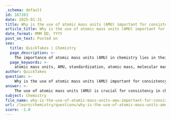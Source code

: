 ```yaml
---
_schema: default
id: 167263
date: 2025-01-31
title: Why is the use of atomic mass units (AMU) important for consistency in chemistry?
article_title: Why is the use of atomic mass units (AMU) important for consistency in chemistry?
date_format: MMM DD, YYYY
post_on_text: Posted on
seo:
  title: QuickTakes | Chemistry
  page_description: >-
    The importance of atomic mass units (AMU) in chemistry lies in their role in standardization, comparison of isotopes, calculation of atomic weights, molecular weights, and facilitating chemical reactions.
  page_keywords: >-
    atomic mass units, AMU, standardization, atomic mass, molecular mass, isotopes, atomic weight, weighted averages, stoichiometry, chemical reactions
author: QuickTakes
question: >-
    Why is the use of atomic mass units (AMU) important for consistency in chemistry?
answer: >-
    The use of atomic mass units (AMU) is crucial for consistency in chemistry for several reasons:\n\n1. **Standardization**: AMU provides a standardized unit of measurement for atomic and molecular masses. This standardization allows chemists to communicate and compare the masses of different atoms and molecules without ambiguity. For instance, one AMU is defined as one twelfth of the mass of a carbon-12 atom, which serves as a reference point for all other atomic masses.\n\n2. **Comparison of Isotopes**: Different isotopes of an element have varying numbers of neutrons, leading to different atomic masses. For example, chlorine has two stable isotopes: chlorine-35 (35 AMU) and chlorine-37 (37 AMU). The use of AMU allows for clear differentiation between these isotopes, which is essential for understanding their chemical behavior and applications in fields such as radiochemistry and medicine.\n\n3. **Weighted Averages**: Atomic weight, which is the weighted average of the masses of all naturally occurring isotopes of an element, is expressed in AMU. For example, the atomic weight of chlorine is approximately 35.5 AMU, reflecting the relative abundances of its isotopes (75% chlorine-35 and 25% chlorine-37). This weighted average is vital for stoichiometric calculations in chemical reactions.\n\n4. **Molecular Weight Calculations**: AMU is also used to calculate molecular weights by summing the atomic masses of the constituent atoms. This is essential for stoichiometry, allowing chemists to determine the proportions of reactants and products in chemical reactions accurately.\n\n5. **Facilitating Chemical Reactions**: Understanding atomic and molecular masses in AMU helps chemists predict how substances will react with one another. It aids in calculating the amounts of substances needed for reactions, ensuring that reactions proceed efficiently and effectively.\n\nIn summary, the use of atomic mass units (AMU) is fundamental for maintaining consistency in chemistry, enabling precise measurements, comparisons, and calculations that are essential for understanding atomic structure and behavior.
subject: Chemistry
file_name: why-is-the-use-of-atomic-mass-units-amu-important-for-consistency-in-chemistry.md
url: /learn/chemistry/questions/why-is-the-use-of-atomic-mass-units-amu-important-for-consistency-in-chemistry
score: -1.0
---
```


&nbsp;